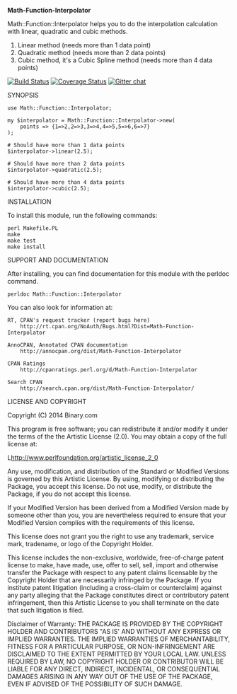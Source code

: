 **Math-Function-Interpolator**

Math::Function::Interpolator helps you to do the interpolation calculation with linear, quadratic and cubic methods.

1. Linear method (needs more than 1 data point)
1. Quadratic method (needs more than 2 data points)
1. Cubic method, it's a Cubic Spline method (needs more than 4 data points)


[![Build Status](https://travis-ci.org/binary-com/perl-Math-Function-Interpolator.svg?branch=master)](https://travis-ci.org/binary-com/perl-Math-Function-Interpolator)
[![Coverage Status](https://coveralls.io/repos/binary-com/perl-Math-Function-Interpolator/badge.png?branch=master)](https://coveralls.io/r/binary-com/perl-Math-Function-Interpolator?branch=master)
[![Gitter chat](https://badges.gitter.im/binary-com/perl-Math-Function-Interpolator.png)](https://gitter.im/binary-com/perl-Math-Function-Interpolator)

SYNOPSIS

    use Math::Function::Interpolator;

    my $interpolator = Math::Function::Interpolator->new(
        points => {1=>2,2=>3,3=>4,4=>5,5=>6,6=>7}
    );

    # Should have more than 1 data points
    $interpolator->linear(2.5);

    # Should have more than 2 data points
    $interpolator->quadratic(2.5);

    # Should have more than 4 data points
    $interpolator->cubic(2.5);


INSTALLATION

To install this module, run the following commands:

	perl Makefile.PL
	make
	make test
	make install

SUPPORT AND DOCUMENTATION

After installing, you can find documentation for this module with the
perldoc command.

    perldoc Math::Function::Interpolator

You can also look for information at:

    RT, CPAN's request tracker (report bugs here)
        http://rt.cpan.org/NoAuth/Bugs.html?Dist=Math-Function-Interpolator

    AnnoCPAN, Annotated CPAN documentation
        http://annocpan.org/dist/Math-Function-Interpolator

    CPAN Ratings
        http://cpanratings.perl.org/d/Math-Function-Interpolator

    Search CPAN
        http://search.cpan.org/dist/Math-Function-Interpolator/


LICENSE AND COPYRIGHT

Copyright (C) 2014 Binary.com

This program is free software; you can redistribute it and/or modify it
under the terms of the the Artistic License (2.0). You may obtain a
copy of the full license at:

L<http://www.perlfoundation.org/artistic_license_2_0>

Any use, modification, and distribution of the Standard or Modified
Versions is governed by this Artistic License. By using, modifying or
distributing the Package, you accept this license. Do not use, modify,
or distribute the Package, if you do not accept this license.

If your Modified Version has been derived from a Modified Version made
by someone other than you, you are nevertheless required to ensure that
your Modified Version complies with the requirements of this license.

This license does not grant you the right to use any trademark, service
mark, tradename, or logo of the Copyright Holder.

This license includes the non-exclusive, worldwide, free-of-charge
patent license to make, have made, use, offer to sell, sell, import and
otherwise transfer the Package with respect to any patent claims
licensable by the Copyright Holder that are necessarily infringed by the
Package. If you institute patent litigation (including a cross-claim or
counterclaim) against any party alleging that the Package constitutes
direct or contributory patent infringement, then this Artistic License
to you shall terminate on the date that such litigation is filed.

Disclaimer of Warranty: THE PACKAGE IS PROVIDED BY THE COPYRIGHT HOLDER
AND CONTRIBUTORS "AS IS' AND WITHOUT ANY EXPRESS OR IMPLIED WARRANTIES.
THE IMPLIED WARRANTIES OF MERCHANTABILITY, FITNESS FOR A PARTICULAR
PURPOSE, OR NON-INFRINGEMENT ARE DISCLAIMED TO THE EXTENT PERMITTED BY
YOUR LOCAL LAW. UNLESS REQUIRED BY LAW, NO COPYRIGHT HOLDER OR
CONTRIBUTOR WILL BE LIABLE FOR ANY DIRECT, INDIRECT, INCIDENTAL, OR
CONSEQUENTIAL DAMAGES ARISING IN ANY WAY OUT OF THE USE OF THE PACKAGE,
EVEN IF ADVISED OF THE POSSIBILITY OF SUCH DAMAGE.

